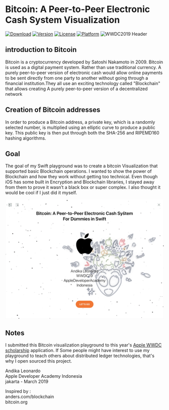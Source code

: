 # Bitcoin: A Peer-to-Peer Electronic Cash System Visualization

[![Download](https://img.shields.io/github/downloads/andikaleonardo/WWDC-2019-Scholarship-Submissions/total.svg)](https://github.com/andikaleonardo/WWDC-2019-Scholarship-Submissions/releases)
[![Version](https://img.shields.io/cocoapods/v/JZMultiChoicesCircleButton.svg?style=flat)](http://cocoapods.org/pods/JZMultiChoicesCircleButton)
[![License](https://img.shields.io/cocoapods/l/JZMultiChoicesCircleButton.svg?style=flat)](http://cocoapods.org/pods/JZMultiChoicesCircleButton)
[![Platform](https://img.shields.io/cocoapods/p/JZMultiChoicesCircleButton.svg?style=flat)](http://cocoapods.org/pods/JZMultiChoicesCircleButton)
![WWDC2019 Header](https://i.imgur.com/hOdqkDh.jpg)

## introduction to Bitcoin
Bitcoin is a cryptocurrency developed by Satoshi Nakamoto in 2009. Bitcoin is used as a digital payment system. Rather than use traditional currency. A purely peer-to-peer version of electronic cash would allow online payments to be sent directly from one party to another without going through a financial institution.They all use an exciting technology called "Blockchain" that allows creating A purely peer-to-peer version of a decentralized network

## Creation of Bitcoin addresses
In order to produce a Bitcoin address, a private key, which is a randomly selected number, is multiplied using an elliptic curve to produce a public key. This public key is then put through both the SHA-256 and RIPEMD160 hashing algorithms.
## Goal
The goal of my Swift playground was to create a bitcoin Visualization that supported basic Blockchain operations. I wanted to show the power of Blockchain and how they work without getting too technical. Even though iOS has some built in Encryption and Blockchain libraries, I stayed away from them to prove it wasn’t a black box or super complex. I also thought it would be cool if I just did it myself.

![Goal](https://raw.githubusercontent.com/andikaleonardo/WWDC-2019-Submissions/master/Screenshots/IMG_0012.JPG)


## Notes
I submitted this Bitcoin visualization playground to this year's [Apple WWDC scholarship](https://developer.apple.com/wwdc/scholarships/) application. If Some people might have interest to use my playground to teach others about distributed ledger technologies, that's why I open sourced this project.

Andika Leonardo<br>
Apple Developer Academy Indonesia<br> 
jakarta - March 2019

Inspired by :<br> 
anders.com/blockchain<br> 
bitcoin.org<br> 
